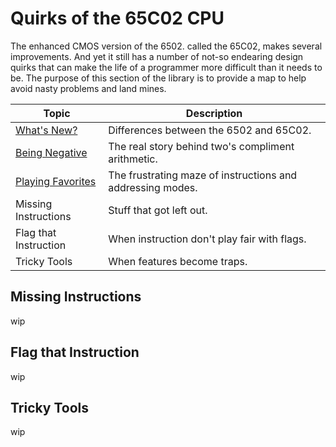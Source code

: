 # Quirks of the 65C02 CPU

The enhanced CMOS version of the 6502. called the 65C02, makes several
improvements. And yet it still has a number of not-so endearing design quirks
that can make the life of a programmer more difficult than it needs to be. The
purpose of this section of the library is to provide a map to help avoid
nasty problems and land mines.

Topic                 | Description
----------------------|-------------------
[What's New?](./new.md) | Differences between the 6502 and 65C02.
[Being Negative](./negative.md) | The real story behind two's compliment arithmetic.
[Playing Favorites](./favorites.md) | The frustrating maze of instructions and addressing modes.
Missing Instructions  | Stuff that got left out.
Flag that Instruction | When instruction don't play fair with flags.
Tricky Tools          | When features become traps.

## Missing Instructions

wip

## Flag that Instruction

wip

## Tricky Tools

wip
